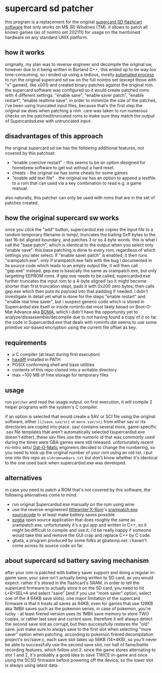 supercard sd patcher
====================

this program is a replacement for the original [supercard SD flashcart software](https://github.com/supercard-archive/supercard-sd-sw)
that only works on M$ (R) Windows (TM).
it allows to patch all known games (as of nointro set 202111) for usage on the
mentioned hardware on any standard UNIX platform.

how it works
------------

originally, my plan was to reverse engineer and decompile the original sw,
however due to it being written in Borland C++, this ended up to be way too
time-consuming.
so i ended up using a tedious, mostly [automated process](https://github.com/supercard-archive/supercard-sd-sw/commit/60e270ba15356ae63de6614ec8cde52faf38ed52)
to run the original supercard sd sw on the full nointro set
(except those with "x" gameid, like x001)
and created binary patches against the original rom.
the supercard software was configured so it would create patched roms with
4 different settings: "enable save", "enable saver patch", "enable restart",
"enable realtime save".
in order to minimize the size of the patches, i've been using truncated
input files, because that's the first step the original sw does when patching
a rom. care was taken to run numerous checks on the patched/truncated roms
to make sure they match the output of Supercardsd.exe with untruncated input.

disadvantages of this approach
------------------------------
the original supercard sd sw has the following additional features, not covered
by this patchset:

- "enable coercive restart" - this seems to be an option designed for homebrew
  software to get out without a hard reset.
- cheats - the original sw has some cheats for some games
- "enable add text file" - the original sw has an option to append a textfile
  to a rom that can used via a key combination to read e.g. a game manual.

also naturally, this patcher can only be used with roms that are in the set
of patches created.

how the original supercard sw works
-----------------------------------
once you click the "add" button, supercardsd.exe copies the input file to
a random temporary filename in temp/, truncates the trailing 0xff bytes to the
last 16-bit aligned boundary, and patches 3 or so 4 byte words.
this is what i call the "base patch", which is identical to the output
when you select only "enable save". this base patching is done to every rom,
regardless of which settings you later select.
if "enable saver patch" is enabled, it then runs "srampatch.exe".
only if srampatch.exe fails with the bug i documented in its source code which
leads to an empty output file, it will then call "gep.exe" instead.
gep.exe is basically the same as srampatch.exe, but only targetting EEPROM
roms. if gep.exe needs to be called, supercardsd.exe further truncates the
input rom to a 4-byte aligned (so it might become shorter than first truncation
step), pads it with 0x200 zero bytes, then calls gep.exe which then puts its
payload into that padding if needed.
i didn't investigate in detail yet what is done for the steps "enable restart"
and "enable real time saver", but i suspect generic code which is stored in
Supercardsd.exe itself or inside rominfo.dat most likely based on
Boot-O-Mat Advance aka [BOMA](http://www.xromguide.50webs.com/boma.htm), which
i didn't have the opportunity yet to analyze/dissassemble/decompile due to not
having found a copy of it so far.
the code in Supercardsd.exe that deals with rominfo.dat seems to use some
primitive xor-based encryption using the current file offset as key.


requirements
------------
- a C compiler (at least during first execution)
- [haxdiff](https://github.com/rofl0r/haxdiff) installed in PATH
- POSIX conforming shell and base utilities
- contents of this repo cloned into a writable directory
- max ~100 MB of free storage for temporary files

usage
-----
run `patcher` and read the usage output. on first execution, it will compile
2 helper programs with the system's C compiler.

if an option is selected that would create a SAV or SCI file using the original
software, either `[i]save.sav/sci` or `more.sav/sci` from either sav or rts
directories are copied into place. sav/ contains several more, game-specific
.sav file templates that aren't automatically selected (supercardsd.exe doesn't
either). these sav files use the numeric id that was commonly used during the
times were GBA games were still released. unfortunately recent no-intro sets/
[Dat-O-Matic](http://datomatic.no-intro.org/) engineers decided to change the
numbering, so you need to look up the original number of your rom using an
old list.
i put one into this repo as `oldromnumbers.txt` but don't know whether it's
identical to the one used back when supercardsd.exe was developed.

alternatives
------------
in case you need to patch a ROM that's not covered by this software, the
following alternatives come to mind:

- run original Supercardsd.exe manually on the rom using wine
- use the reverse-engineered [littlewriter X-Rom](http://www.xromguide.50webs.com/littlewriter.htm)'s [srampatch.exe sourcecode](https://github.com/supercard-archive/supercard-sd-sw/blob/master/srampatch.c)
  to at least make battery saves possible
- [ezgba](https://github.com/langest/ezgba)
  open source application that does roughly the same as srampatch.exe.
  unfortunately it's a gui app and written in C++, so it might be difficult
  to compile and use it. i'd be really happy if someone would take this
  and remove the GUI crap and replace C++ by C code.
- gbata, a program produced by some folks at gbatemp.net. i haven't come
  across its source code so far.

about supercard sd battery saving mechanism
-------------------------------------------
after your rom is patched with battery saver support and doing a regular
in-game save, your save isn't actually being written to SD card, as you
would expect. rather it's stored in the flashcart's SRAM. in order to
tell the supercard firmware to actually store it on the SD card, you need to
hit L+R+SEL+A and select "save" (and if you use "more saver" option, select
one of the 4 64KB save slots).
one major limitation of the supercard firmware is that it treats all saves
as 64KB, even for games that use 128KB aka 1MBit saves such as the pokemon
series. in case of pokemon, you're lucky - at least firered version uses
its 1MBit save memory to store TWO copies, or rather last save and current
save. therefore it will always detect the second save slot as corrupt, but
then successfully restores the "old" save. just make sure to always save
to the first slot when selecting "more saver" option when patching.
according to pokemon firered decompilation project's src/save.c, each
save slot takes up 56KB (14*4KB), so you'll never be able to successfully
use the second save slot, nor hall of fame/battle recording features,
which follow slot 2.
since the game stores alternating to slot 1 and 2, it's probably a good idea
to save TWICE in-game and once using the SCSD firmware before powering off
the device, so the lower slot is always using latest data.
